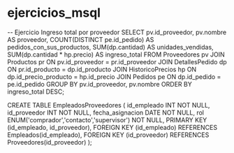 # ejercicios_msql
-- Ejercicio Ingreso total por proveedor
SELECT 
    pv.id_proveedor,
    pv.nombre AS proveedor,
    COUNT(DISTINCT pe.id_pedido) AS pedidos_con_sus_productos,
    SUM(dp.cantidad) AS unidades_vendidas,
    SUM(dp.cantidad * hp.precio) AS ingreso_total
FROM 
    Proveedores pv
JOIN 
    Productos pr ON pv.id_proveedor = pr.id_proveedor
JOIN 
    DetallesPedido dp ON pr.id_producto = dp.id_producto
JOIN 
    HistoricoPrecios hp ON dp.id_precio_producto = hp.id_precio
JOIN 
    Pedidos pe ON dp.id_pedido = pe.id_pedido
GROUP BY 
    pv.id_proveedor, pv.nombre
ORDER BY 
    ingreso_total DESC;

CREATE TABLE EmpleadosProveedores (
    id_empleado INT NOT NULL,
    id_proveedor INT NOT NULL,
    fecha_asignacion DATE NOT NULL,
    rol ENUM('comprador','contacto','supervisor') NOT NULL,
    PRIMARY KEY (id_empleado, id_proveedor),
    FOREIGN KEY (id_empleado) REFERENCES Empleados(id_empleado),
    FOREIGN KEY (id_proveedor) REFERENCES Proveedores(id_proveedor)
);
